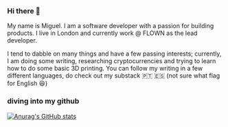 ### Hi there 👋

<!--
**kiily/kiily** is a ✨ _special_ ✨ repository because its `README.md` (this file) appears on your GitHub profile.

Here are some ideas to get you started:

- 🔭 I’m currently working on ...
- 🌱 I’m currently learning ...
- 👯 I’m looking to collaborate on ...
- 🤔 I’m looking for help with ...
- 💬 Ask me about ...
- 📫 How to reach me: ...
- 😄 Pronouns: ...
- ⚡ Fun fact: ...
-->

My name is Miguel. I am a software developer with a passion for building products. I live in London and currently work @ FLOWN as the lead developer. 

I tend to dabble on many things and have a few passing interests; currently, I am doing some writing, researching cryptocurrencies and trying to learn how to do some basic 3D printing. You can follow my writing in a few different languages, do check out my substack 🇵🇹 🇪🇸 (not sure what flag for English 😆)

### diving into my github

[![Anurag's GitHub stats](https://github-readme-stats.vercel.app/api?username=kiily&count_private=true)](https://github.com/anuraghazra/github-readme-stats)
